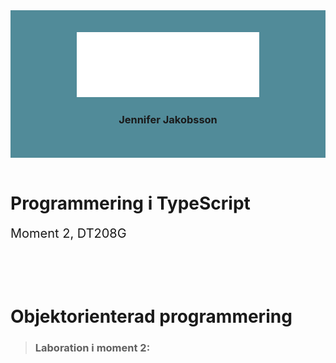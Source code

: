 <div align="center" style="background-color: #518b99; padding: 2.5em;">
<img src="src/images/logo_jeja.svg">
<br>

### Jennifer Jakobsson
</div>
<br>

# Programmering i TypeScript
<span style="font-size: 20px;">Moment 2, DT208G</span>

<br>
<br>
<br>

# Objektorienterad programmering

>### Laboration i moment 2:
> 